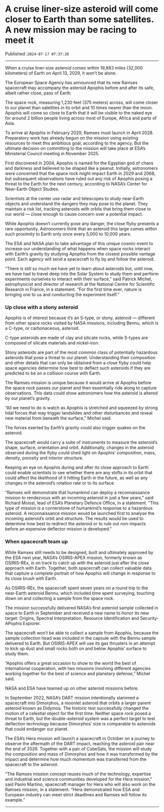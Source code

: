 # A cruise liner-size asteroid will come closer to Earth than some satellites. A new mission may be racing to meet it

Published :`2024-07-17 07:37:20`

---

When a cruise liner-size asteroid comes within 19,883 miles (32,000 kilometers) of Earth on April 13, 2029, it won’t be alone.

The European Space Agency has announced that its new Ramses spacecraft may accompany the asteroid Apophis before and after its safe, albeit rather close, pass of Earth.

The space rock, measuring 1,230 feet (375 meters) across, will come closer to our planet than satellites in its orbit and 10 times nearer than the moon. Apophis will come so close to Earth that it will be visible to the naked eye for around 2 billion people living across most of Europe, Africa and parts of Asia.

To arrive at Apophis in February 2029, Ramses must launch in April 2028. Preparatory work has already begun on the mission using existing resources to meet this ambitious goal, according to the agency. But the ultimate decision on committing to the mission will take place at ESA’s Ministerial Council meeting in November 2025.

First discovered in 2004, Apophis is named for the Egyptian god of chaos and darkness and believed to be shaped like a peanut. Initially, astronomers were concerned that the space rock might impact Earth in 2029 and 2068, but subsequent observations have ruled out any risk of Apophis posing a threat to the Earth for the next century, according to NASA’s Center for Near-Earth Object Studies.

Scientists at the center use radar and telescopes to study near-Earth objects and understand the dangers they may pose to the planet. They maintain a risk list, tracking asteroids with orbits that bring them close to our world — close enough to cause concern over a potential impact.

While Apophis doesn’t currently pose any danger, the close flyby presents a rare opportunity. Astronomers think that an asteroid this large comes within such proximity to Earth only once every 5,000 to 10,000 years.

The ESA and NASA plan to take advantage of this unique cosmic event to increase our understanding of what happens when space rocks interact with Earth’s gravity by studying Apophis from the closest possible vantage point. Each agency will send a spacecraft to fly by and follow the asteroid.

“There is still so much we have yet to learn about asteroids but, until now, we have had to travel deep into the Solar System to study them and perform experiments ourselves to interact with their surface,” said Patrick Michel, astrophysicist and director of research at the National Centre for Scientific Research in France, in a statement. “For the first time ever, nature is bringing one to us and conducting the experiment itself.”

### Up close with a stony asteroid

Apophis is of interest because it’s an S-type, or stony, asteroid — different from other space rocks visited by NASA missions, including Bennu, which is a C-type, or carbonaceous, asteroid.

C-type asteroids are made of clay and silicate rocks, while S-types are composed of silicate materials and nickel-iron.

Stony asteroids are part of the most common class of potentially hazardous asteroids that pose a threat to our planet. Understanding their composition and other details that can only be obtained from a close flyby could help space agencies determine how best to deflect such asteroids if they are predicted to be on a collision course with Earth.

The Ramses mission is unique because it would arrive at Apophis before the space rock passes our planet and then essentially ride along to capture observations. This data could show astronomers how the asteroid is altered by our planet’s gravity.

“All we need to do is watch as Apophis is stretched and squeezed by strong tidal forces that may trigger landslides and other disturbances and reveal new material from beneath the surface,” Michel said.

The forces exerted by Earth’s gravity could also trigger quakes on the asteroid.

The spacecraft would carry a suite of instruments to measure the asteroid’s shape, surface, orientation and orbit. Additionally, changes in the asteroid observed during the flyby could shed light on Apophis’ composition, mass, density, porosity and interior structure.

Keeping an eye on Apophis during and after its close approach to Earth could enable scientists to see whether there are any shifts in its orbit that could affect the likelihood of it hitting Earth in the future, as well as any changes in the asteroid’s rotation rate or to its surface.

“Ramses will demonstrate that humankind can deploy a reconnaissance mission to rendezvous with an incoming asteroid in just a few years,” said Richard Moissl, lead of ESA’s Planetary Defence Office, in a statement. “This type of mission is a cornerstone of humankind’s response to a hazardous asteroid. A reconnaissance mission would be launched first to analyse the incoming asteroid’s orbit and structure. The results would be used to determine how best to redirect the asteroid or to rule out non-impacts before an expensive deflector mission is developed.”

### When spacecraft team up

While Ramses still needs to be designed, built and ultimately approved by the ESA next year, NASA’s OSIRIS-APEX mission, formerly known as OSIRIS-REx, is on track to catch up with the asteroid just after the close approach with Earth. Together, both spacecraft can collect valuable data that capture a complete portrait of how Apophis will change in response to its close brush with Earth.

As OSIRIS-REx, the spacecraft spent seven years on a round trip to the near-Earth asteroid Bennu, which included time spent surveying, touching down on and collecting a sample from the space rock.

The mission successfully delivered NASA’s first asteroid sample collected in space to Earth in September and received a new name to honor its new target: Origins, Spectral Interpretation, Resource Identification and Security-APophis Explorer.

The spacecraft won’t be able to collect a sample from Apophis, because the sample collection head was included in the capsule with the Bennu sample delivered to Earth. But OSIRIS-APEX will use its gas thrusters in an attempt to kick up dust and small rocks both on and below Apophis’ surface to study them.

“Apophis offers a great occasion to show to the world the best of international cooperation, with two missions involving different agencies working together for the best of science and planetary defense,” Michel said.

NASA and ESA have teamed up on other asteroid missions before.

In September 2022, NASA’s DART mission intentionally slammed a spacecraft into Dimorphos, a moonlet asteroid that orbits a larger parent asteroid known as Didymos. The historic test successfully changed the motion of a celestial object for the first time. Neither space rock posed a threat to Earth, but the double-asteroid system was a perfect target to test deflection technology because Dimorphos’ size is comparable to asteroids that could endanger our planet.

The ESA’s Hera mission will launch a spacecraft in October on a journey to observe the aftermath of the DART impact, reaching the asteroid pair near the end of 2026. Together with a pair of CubeSats, the mission will study the composition and mass of Dimorphos and how it was transformed by the impact and determine how much momentum was transferred from the spacecraft to the asteroid.

“The Ramses mission concept reuses much of the technology, expertise and industrial and science communities developed for the Hera mission,” said Paolo Martino, spacecraft manager for Hera who will also work on the Ramses mission, in a statement. “Hera demonstrated how ESA and European industry can meet strict deadlines and Ramses will follow its example.”

---

